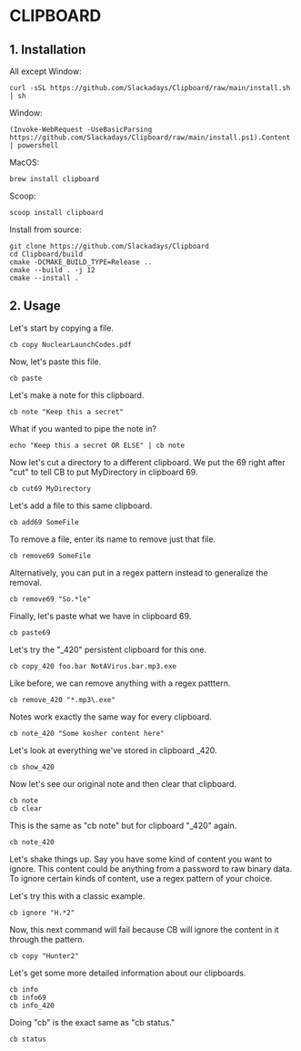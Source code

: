 # CLIPBOARD

## 1. Installation
All except Window:
```
curl -sSL https://github.com/Slackadays/Clipboard/raw/main/install.sh | sh
```

Window:
```
(Invoke-WebRequest -UseBasicParsing https://github.com/Slackadays/Clipboard/raw/main/install.ps1).Content | powershell
```

MacOS:
```
brew install clipboard
```

Scoop:
```
scoop install clipboard
```

Install from source:
```
git clone https://github.com/Slackadays/Clipboard 
cd Clipboard/build
cmake -DCMAKE_BUILD_TYPE=Release ..
cmake --build . -j 12
cmake --install .
```

## 2. Usage
Let's start by copying a file.
```
cb copy NuclearLaunchCodes.pdf
```

Now, let's paste this file.
```
cb paste
```

Let's make a note for this clipboard.
```
cb note "Keep this a secret"
```

What if you wanted to pipe the note in?
```
echo "Keep this a secret OR ELSE" | cb note
```

Now let's cut a directory to a different clipboard. We put the 69 right after "cut" to tell CB to put MyDirectory in clipboard 69.
```
cb cut69 MyDirectory
```

Let's add a file to this same clipboard.
```
cb add69 SomeFile
```

To remove a file, enter its name to remove just that file.
```
cb remove69 SomeFile
```

Alternatively, you can put in a regex pattern instead to generalize the removal.
```
cb remove69 "So.*le"
```

Finally, let's paste what we have in clipboard 69.
```
cb paste69
```

Let's try the "_420" persistent clipboard for this one.
```
cb copy_420 foo.bar NotAVirus.bar.mp3.exe
```

Like before, we can remove anything with a regex patttern.
```
cb remove_420 "*.mp3\.exe"
```

Notes work exactly the same way for every clipboard.
```
cb note_420 "Some kosher content here"
```

Let's look at everything we've stored in clipboard _420.
```
cb show_420
```

Now let's see our original note and then clear that clipboard. 
```
cb note
cb clear
```

This is the same as "cb note" but for clipboard "_420" again.
```
cb note_420
```

Let's shake things up. Say you have some kind of content you want to ignore. This content could be anything from a password to raw binary data. To ignore certain kinds of content, use a regex pattern of your choice.

Let's try this with a classic example.
```
cb ignore "H.*2"
```

Now, this next command will fail because CB will ignore the content in it through the pattern.
```
cb copy "Hunter2"
```

Let's get some more detailed information about our clipboards.
```
cb info
cb info69
cb info_420
```

Doing "cb" is the exact same as "cb status."
```
cb status
```

